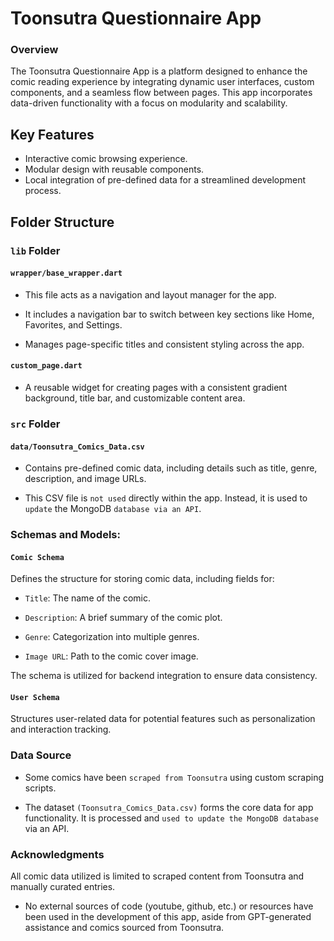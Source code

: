 # Toonsutra Questionnaire App
### Overview
The Toonsutra Questionnaire App is a platform designed to enhance the comic reading experience by integrating dynamic user interfaces, custom components, and a seamless flow between pages. This app incorporates data-driven functionality with a focus on modularity and scalability.

## Key Features
- Interactive comic browsing experience.
- Modular design with reusable components.
- Local integration of pre-defined data for a streamlined development process.

## Folder Structure
### `lib` Folder
#### `wrapper/base_wrapper.dart`

- This file acts as a navigation and layout manager for the app.

- It includes a navigation bar to switch between key sections like Home, Favorites, and Settings.

- Manages page-specific titles and consistent styling across the app.

#### `custom_page.dart`

- A reusable widget for creating pages with a consistent gradient background, title bar, and customizable content area.

### `src` Folder
#### `data/Toonsutra_Comics_Data.csv`

- Contains pre-defined comic data, including details such as title, genre, description, and image URLs.

- This CSV file is `not used` directly within the app. Instead, it is used to `update` the MongoDB `database via an API`.

### Schemas and Models:

#### `Comic Schema`

Defines the structure for storing comic data, including fields for:

- `Title`: The name of the comic.

- `Description`: A brief summary of the comic plot.

- `Genre`: Categorization into multiple genres.

- `Image URL`: Path to the comic cover image.

The schema is utilized for backend integration to ensure data consistency.

#### `User Schema`

Structures user-related data for potential features such as personalization and interaction tracking.

### Data Source
- Some comics have been `scraped from Toonsutra` using custom scraping scripts.

- The dataset `(Toonsutra_Comics_Data.csv)` forms the core data for app functionality. It is processed and `used to update the MongoDB database` via an API.

### Acknowledgments

All comic data utilized is limited to scraped content from Toonsutra and manually curated entries.

- No external sources of code (youtube, github, etc.) or resources have been used in the development of this app, aside from GPT-generated assistance and comics sourced from Toonsutra.